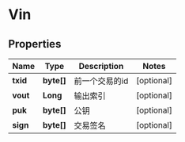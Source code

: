 # Vin

## Properties
Name | Type | Description | Notes
------------ | ------------- | ------------- | -------------
**txid** | **byte[]** | 前一个交易的id |  [optional]
**vout** | **Long** | 输出索引 |  [optional]
**puk** | **byte[]** | 公钥 |  [optional]
**sign** | **byte[]** | 交易签名 |  [optional]

